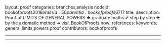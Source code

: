 layout: proof
categories: branches,analysis
nodeid: bookofproofs$3018
orderid: 50
parentid: bookofproofs$6717
title: 
description:  Proof of LIMITS OF GENERAL POWERS &#9733; graduate maths &#10004; step by step &#10010; by the axiomatic method &#10140; visit BookOfProofs now!
references: 
keywords: general,limits,powers,proof
contributors: bookofproofs

---


---

